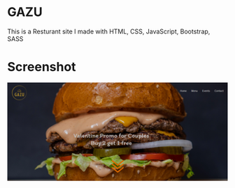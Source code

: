 # GAZU
This is a Resturant site I made with HTML, CSS, JavaScript, Bootstrap, SASS

# Screenshot

![](./screenshot.PNG)
